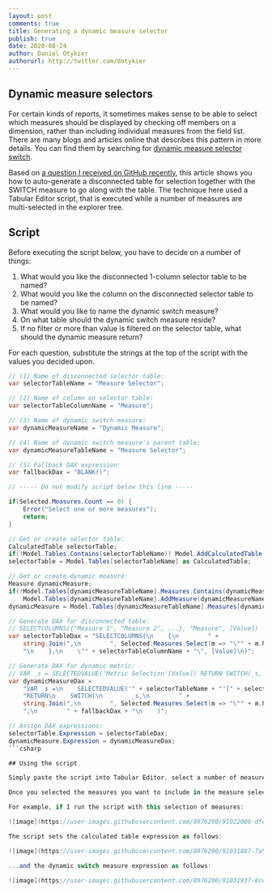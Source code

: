 ```yaml
---
layout: post
comments: true
title: Generating a dynamic measure selector
publish: true
date: 2020-08-24
author: Daniel Otykier
authorurl: http://twitter.com/dotykier
---
```


## Dynamic measure selectors

For certain kinds of reports, it sometimes makes sense to be able to select which measures should be displayed by checking off members on a dimension, rather than including individual measures from the field list. There are many blogs and articles online that describes this pattern in more details. You can find them by searching for [dynamic measure selector switch](https://www.google.com/search?&q=dynamic+measure+selector+switch).

Based on [a question I received on GitHub recently](https://github.com/otykier/TabularEditor/issues/578), this article shows you how to auto-generate a disconnected table for selection together with the SWITCH measure to go along with the table. The technique here used a Tabular Editor script, that is executed while a number of measures are multi-selected in the explorer tree.

## Script

Before executing the script below, you have to decide on a number of things:

1. What would you like the disconnected 1-column selector table to be named?
2. What would you like the column on the disconnected selector table to be named?
3. What would you like to name the dynamic switch measure?
4. On what table should the dynamic switch measure reside?
5. If no filter or more than value is filtered on the selector table, what should the dynamic measure return?

For each question, substitute the strings at the top of the script with the values you decided upon.

```csharp
// (1) Name of disconnected selector table:
var selectorTableName = "Measure Selector";

// (2) Name of column on selector table:
var selectorTableColumnName = "Measure";

// (3) Name of dynamic switch measure:
var dynamicMeasureName = "Dynamic Measure";

// (4) Name of dynamic switch measure's parent table:
var dynamicMeasureTableName = "Measure Selector";

// (5) Fallback DAX expression:
var fallbackDax = "BLANK()";

// ----- Do not modify script below this line -----

if(Selected.Measures.Count == 0) {
    Error("Select one or more measures");
    return;
}

// Get or create selector table:
CalculatedTable selectorTable;
if(!Model.Tables.Contains(selectorTableName)) Model.AddCalculatedTable(selectorTableName);
selectorTable = Model.Tables[selectorTableName] as CalculatedTable;

// Get or create dynamic measure:
Measure dynamicMeasure;
if(!Model.Tables[dynamicMeasureTableName].Measures.Contains(dynamicMeasureName))
    Model.Tables[dynamicMeasureTableName].AddMeasure(dynamicMeasureName);
dynamicMeasure = Model.Tables[dynamicMeasureTableName].Measures[dynamicMeasureName];

// Generate DAX for disconnected table:
// SELECTCOLUMNS({"Measure 1", "Measure 2", ...}, "Measure", [Value])
var selectorTableDax = "SELECTCOLUMNS(\n    {\n        " +
    string.Join(",\n        ", Selected.Measures.Select(m => "\"" + m.Name + "\"").ToArray()) +
    "\n    },\n    \"" + selectorTableColumnName + "\", [Value]\n)";

// Generate DAX for dynamic metric:
// VAR _s = SELECTEDVALUE('Metric Selection'[Value]) RETURN SWITCH(_s, ...)
var dynamicMeasureDax = 
    "VAR _s =\n    SELECTEDVALUE('" + selectorTableName + "'[" + selectorTableColumnName + "])\n" +
    "RETURN\n    SWITCH(\n        _s,\n        " +
    string.Join(",\n        ", Selected.Measures.Select(m => "\"" + m.Name + "\", " + m.DaxObjectFullName).ToArray()) +
    ",\n        " + fallbackDax + "\n    )";

// Assign DAX expressions:
selectorTable.Expression = selectorTableDax;
dynamicMeasure.Expression = dynamicMeasureDax;
```csharp

## Using the script

Simply paste the script into Tabular Editor, select a number of measures in the explorer tree (hold SHIFT or CTRL to multi-select). If your measures are scattered across multiple tables, Tabular Editor will not let you multiselect them (as you cannot select objects from different parts of the tree at once). However, a workaround is to use the filter functionality with search results shown in a flat list (click the button at the very right of the screen). For example, you can put a wildcard `*` in the filter box, or type `:ObjectType = "Measure"` to restrict the search to only show measures.

Once you selected the measures you want to include in the measure selector and the dynamic measure, hit F5 to execute the script. If there was a mistake, you can always hit CTRL+Z to undo the effects of running the script.

For example, if I run the script with this selection of measures:

![image](https://user-images.githubusercontent.com/8976200/91022006-dfef3c00-e5f4-11ea-89f1-98c1253199c9.png)

The script sets the calculated table expression as follows:

![image](https://user-images.githubusercontent.com/8976200/91031887-7a557c80-e601-11ea-988e-3e28d8d69196.png)

...and the dynamic switch measure expression as follows:

![image](https://user-images.githubusercontent.com/8976200/91031937-8ccfb600-e601-11ea-9731-178421543456.png)
